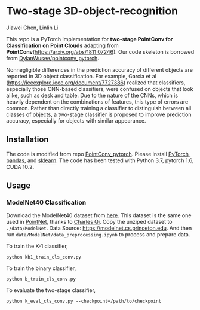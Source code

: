 # Two-stage 3D-object-recognition

Jiawei Chen, Linlin Li


This repo is a PyTorch implementation for **two-stage PointConv for Classification on Point Clouds** adapting from **PointConv**(https://arxiv.org/abs/1811.07246). Our code skeleton is borrowed from [DylanWusee/pointconv_pytorch](https://github.com/DylanWusee/pointconv_pytorch).

Nonnegligible differences in the prediction accuracy of different objects are reported in 3D object classification. For example, Garcia et al (https://ieeexplore.ieee.org/document/7727386) realized that classifiers, especially those CNN-based classifiers, were confused on objects that look alike, such as desk and table. Due to the nature of the CNNs, which is heavily dependent on the combinations of features, this type of errors are common. Rather than directly training a classifier to distinguish between all classes of objects, a two-stage classifier is proposed to improve prediction accuracy, especially for objects with similar appearance.

## Installation
The code is modified from repo [PointConv_pytorch](https://github.com/DylanWusee/pointconv_pytorch). Please install [PyTorch](https://pytorch.org/), [pandas](https://pandas.pydata.org/), and [sklearn](https://scikit-learn.org/).
The code has been tested with Python 3.7, pytorch 1.6, CUDA 10.2.

## Usage
### ModelNet40 Classification

Download the ModelNet40 dataset from [here](https://shapenet.cs.stanford.edu/media/modelnet40_ply_hdf5_2048.zip). This dataset is the same one used in [PointNet](https://arxiv.org/abs/1612.00593), thanks to [Charles Qi](https://github.com/charlesq34/pointnet). Copy the unziped dataset to ```./data/ModelNet```. Data Source: https://modelnet.cs.princeton.edu. And then run `data/ModelNet/data_preprocessing.ipynb` to process and prepare data.

To train the K-1 classifier,
```
python kb1_train_cls_conv.py
```

To train the binary classifier,
```
python b_train_cls_conv.py
```

To evaluate the two-stage classifier,
```
python k_eval_cls_conv.py --checkpoint=/path/to/checkpoint
```
